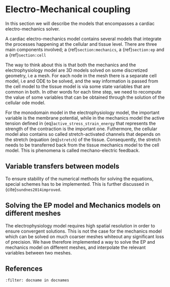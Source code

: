 # Electro-Mechanical coupling

In this section we will describe the models that encompasses a cardiac electro-mechanics solver.

A cardiac electro-mechanics model contains several models that integrate the processes happening at the cellular and tissue level. There are three main components involved; a {ref}`section:mechanics`, a {ref}`section:ep` and a  {ref}`section:cell`

The way to think about this is that both the mechanics and the electrophysiology model are 3D models solved on some discretized geometry, i.e a mesh. For each node in the mesh there is a separate cell model, i.e and ODE to be solved, and the way information is passed from the cell model to the tissue model is via some state variables that are common in both. In other words for each time step, we need to recompute the value of some variables that can be obtained through the solution of the cellular ode model.

For the monodomain model in the electrophysiology model, the important variable is the membrane potential, while in the mechanics model the active tension defined in {eq}`active_stress_strain_energy` that represents the strength of the contraction is the important one. Futhermore, the cellular model also contains so called stretch-activated channels that depends on the stretch (equation {eq}`stretch`) of the tissue. Consequently, the stretch needs to be transferred back from the tissue mechanics model to the cell model. This is phenomena is called mechano-electric feedback.

## Variable transfers between models

To ensure stability of the numerical methods for solving the equations, special schemes has to be implemented. This is further discussed in {cite}`sundnes2014improved`.


## Solving the EP model and Mechanics models on different meshes
The electrophysiology model requires high spatial resolution in order to ensure convergent solutions. This is not the case for the mechanics model which can be solved on much coarser meshes whiteout any significant loss of precision. We have therefore implemented a way to solve the EP and mechanics model on different meshes, and interpolate the relevant variables between two meshes.


## References

```{bibliography}
:filter: docname in docnames
```
